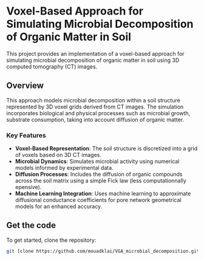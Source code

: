 # Voxel-Based Approach for Simulating Microbial Decomposition of Organic Matter in Soil

This project provides an implementation of a voxel-based approach for simulating microbial decomposition of organic matter in soil using 3D computed tomography (CT) images.

## Overview

This approach models microbial decomposition within a soil structure represented by 3D voxel grids derived from CT images. The simulation incorporates biological and physical processes such as microbial growth, substrate consumption, taking into account diffusion of organic matter.

### Key Features

- **Voxel-Based Representation**: The soil structure is discretized into a grid of voxels based on 3D CT images.
- **Microbial Dynamics**: Simulates microbial activity using numerical models informed by experimental data.
- **Diffusion Processes**: Includes the diffusion of organic compounds across the soil matrix using a simple Fick law (less computationnally epensive).
- **Machine Learning Integration**: Uses machine learning to approximate diffusional conductance coefficients for pore network geometrical models for an enhanced accuracy. 
## Get the code

To get started, clone the repository:

```bash
git [clone https://github.com/mouadklai/VGA_microbial_decomposition.git
